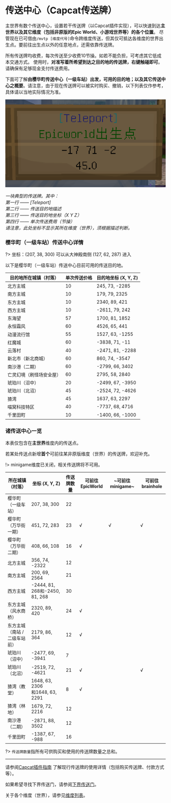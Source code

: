 # 传送中心（Capcat传送牌）

主世界有数个传送中心，设置若干传送牌（以Capcat插件实现），可以快速到达**主世界以及其它维度（包括非原版的Epic World、小游戏世界等）的各个位置**。
尽管现在已可借由`/mvtp [维度代号]`命令跨维度传送，但其仅可抵达各维度的世界出生点。要前往出生点以外的任意地点，还需依靠传送牌。

所有传送牌均收费，每次传送至少收费10节操。如若不能负担，可考虑其它低成本交通方式。
使用时，**对准写着所希望到达之目的地的传送牌，右键触碰即可**。请确保有足够现金支付传送费用。

下面可了解**由樱华町传送中心（一级车站）出发，可用的目的地；以及其它传送中心之概要**。请注意，由于现在传送牌可以被实时购买、撤销，以下列表仅作参考，具体请以当地实际情况为准。

![传送牌](../../assets/images/projects/传送牌.png)

*一块典型的传送牌。其中：*<br/>
*第一行 —— [Teleport]*<br/>
*第二行 —— 传送目的地描述*<br/>
*第三行 —— 传送目的地坐标（X Y Z）*<br/>
*第四行 —— 单次传送费用（节操）*<br/>
*请注意，此处坐标不显示其所在维度（世界），须根据描述判断。*<br/>



### 樱华町（一级车站）传送中心详情

?> 坐标：(207, 38, 300) 可以从大神殿南侧 (127, 62, 287) 进入

以下是樱华町（一级车站）传送中心目前可用的传送目的地。

| **目的地所在城镇（村落）** | **单次传送价格** | **目的地坐标 (X, Y, Z)** |
| - | - | - |
| 北方主城 | 10 | 245, 73, -2285 |
| 南方主城 | 10 | 179, 79, 2325 |
| 东方主城 | 10 | 2340, 89, 421 |
| 西方主城 | 10 | -2611, 79, 242 |
| 东海望 | 57 | 1700, 81, 1852 |
| 永恒霜风 | 60 | 4526, 65, 441 |
| 动漫流行馆 | 55 | 1527, 63, -1255 |
| 红魔城 | 60 | -3838, 71, -11 |
| 云落村 | 40 | -2471, 81, -2288 |
| 新北市（新北商城） | 60 | 860, 74, -3547 |
| 南沙港（二期） | 60 | -2799, 66, 3402 |
| 亡灵幻境（刷怪场安全屋） | 60 | 2795, 58, 2840 |
| 琥珀川（沼中） | 20 | -2499, 67, -3950 |
| 琥珀川（北沼） | 45 | -2524, 72, -4626 |
| 猹湾 | 45 | 1637, 63, 2297 |
| 喵窝科技特区 | 40 | -7737, 68, 4716 |
| 千里田町 | 10 | -1400, 66, -1000 |

### 诸传送中心一览

本表仅包含在**主世界**维度内的传送点。

若某处传送点新增**首个**可前往某非原版维度（世界）的传送牌，欢迎补充。

!> minigame维度已关闭，相关传送牌将不可用。

| **所在城镇（村落）** | **坐标 (X, Y, Z)** | **传送牌数量** | **可前往EpicWorld** | ~可前往minigame~ | **可前往brainhole** |
| -- | -- | -- | -- | -- | -- |
| 樱华町（一级车站） | 207, 38, 300 | 22 | | | |
| 樱华町（万华街一期） | 451, 72, 283 | 23 | √ | √ | √ |
| 樱华町（万华街二期） | 408, 66, 108 | 16 | √ | | |
| 北方主城 | 356, 74, -2322 | 12 | | | |
| 南方主城 | 200, 69, 2564 | 21 | | | |
| 西方主城 | -2444, 81, 268和-2450, 81, 268 | 30 | | | |
| 东方主城（风水商桥） | 2320, 89, 420 | 24 | √ | | |
| 东方主城（南站 / 二级车站前） | 2179, 86, 364 | 12 | √ | | |
| 琥珀川（沼中） | -2477, 69, -3941 | 7 | | | |
| 琥珀川（北沼） | -2519, 72, -4621 | 21 | √ | | √ |
| 猹湾（教堂） | 1648, 63, 2306<br />和1648, 63, 2291 | 8 | √ | | |
| 猹湾（林地） | 1679, 72, 2216 | 12 | | | |
| 南沙港（二期） | -2871, 88, 3502 | 12 | | | |
| 千里田町 | -1387, 67, -988 | 16 | | | |

?> `传送牌数量`指所有可供购买和使用的传送牌数量之总和。

----

请参阅[Capcat插件指南](space/plugins/capcat) 了解现行传送牌的使用详情（包括购买传送牌、付款方式等）。

如果希望寻找下界传送门，请参阅[下界传送门](nyaa/projects/nether-portal)。

关于各个维度（世界），请参见[维度列表](nyaa/worlds)。